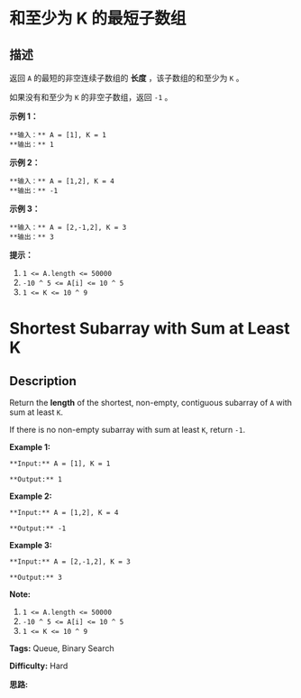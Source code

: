 # 和至少为 K 的最短子数组

## 描述

返回 `A` 的最短的非空连续子数组的 **长度** ，该子数组的和至少为 `K` 。

如果没有和至少为 `K` 的非空子数组，返回 `-1` 。



**示例 1：**

    
    
    **输入：** A = [1], K = 1
    **输出：** 1
    

**示例 2：**

    
    
    **输入：** A = [1,2], K = 4
    **输出：** -1
    

**示例 3：**

    
    
    **输入：** A = [2,-1,2], K = 3
    **输出：** 3
    



**提示：**

  1. `1 <= A.length <= 50000`
  2. `-10 ^ 5 <= A[i] <= 10 ^ 5`
  3. `1 <= K <= 10 ^ 9`



# Shortest Subarray with Sum at Least K

## Description



Return the **length** of the shortest, non-empty, contiguous subarray of `A` with sum at least `K`.

If there is no non-empty subarray with sum at least `K`, return `-1`.



**Example 1:**

    
    
    **Input:** A = [1], K = 1
    **Output:** 1
    

**Example 2:**

    
    
    **Input:** A = [1,2], K = 4
    **Output:** -1
    

**Example 3:**

    
    
    **Input:** A = [2,-1,2], K = 3
    **Output:** 3
    



**Note:**

  1. `1 <= A.length <= 50000`
  2. `-10 ^ 5 <= A[i] <= 10 ^ 5`
  3. `1 <= K <= 10 ^ 9`


**Tags:** Queue, Binary Search

**Difficulty:** Hard

**思路:**
